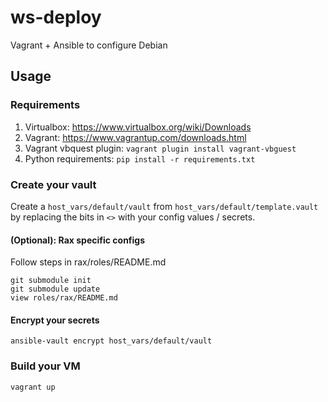 # ws-deploy

Vagrant + Ansible to configure Debian

## Usage

### Requirements

1. Virtualbox: https://www.virtualbox.org/wiki/Downloads
1. Vagrant: https://www.vagrantup.com/downloads.html
1. Vagrant vbquest plugin: `vagrant plugin install vagrant-vbguest`
1. Python requirements: `pip install -r requirements.txt`

### Create your vault

Create a `host_vars/default/vault` from `host_vars/default/template.vault`
by replacing the bits in `<>` with your config values / secrets.

#### (Optional): Rax specific configs

Follow steps in rax/roles/README.md

    git submodule init
    git submodule update
    view roles/rax/README.md

#### Encrypt your secrets

    ansible-vault encrypt host_vars/default/vault

### Build your VM

    vagrant up

